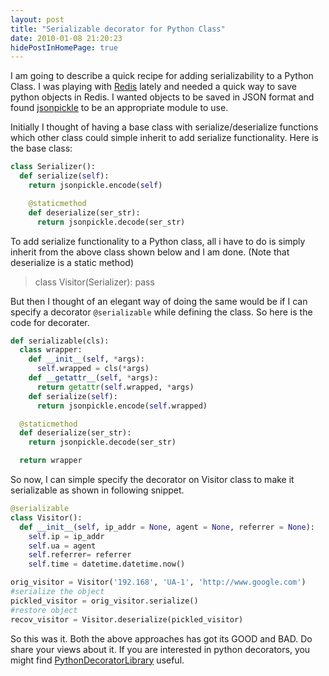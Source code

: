 ```yaml
---
layout: post
title: "Serializable decorator for Python Class"
date: 2010-01-08 21:20:23
hidePostInHomePage: true
---
```


I am going to describe a quick recipe for adding serializability to a Python Class. I was playing with [Redis][1] lately and needed a quick way to save python objects in Redis. I wanted objects to be saved in JSON format and found [jsonpickle][2] to be an appropriate module to use.

Initially I thought of having a base class with serialize/deserialize functions which other class could simple inherit to add serialize functionality. Here is the base class:

```python
class Serializer():
  def serialize(self):
    return jsonpickle.encode(self)

    @staticmethod
    def deserialize(ser_str):
      return jsonpickle.decode(ser_str)
```

To add serialize functionality to a Python class, all i have to do is simply inherit from the above class shown below and I am done. (Note that deserialize is a static method)

> class Visitor(Serializer): pass  

But then I thought of an elegant way of doing the same would be if I can specify a decorator `@serializable` while defining the class. So here is the code for decorater.

```python
def serializable(cls):
  class wrapper:
    def __init__(self, *args):
      self.wrapped = cls(*args)
    def __getattr__(self, *args):
      return getattr(self.wrapped, *args)
    def serialize(self):
      return jsonpickle.encode(self.wrapped)

  @staticmethod
  def deserialize(ser_str):
    return jsonpickle.decode(ser_str)

  return wrapper
```

So now, I can simple specify the decorator on Visitor class to make it serializable as shown in following snippet.

```python
@serializable
class Visitor():
  def __init__(self, ip_addr = None, agent = None, referrer = None):
    self.ip = ip_addr
    self.ua = agent
    self.referrer= referrer
    self.time = datetime.datetime.now()

orig_visitor = Visitor('192.168', 'UA-1', 'http://www.google.com')
#serialize the object
pickled_visitor = orig_visitor.serialize()
#restore object
recov_visitor = Visitor.deserialize(pickled_visitor)

```

So this was it. Both the above approaches has got its GOOD and BAD. Do share your views about it. If you are interested in python decorators, you might find [PythonDecoratorLibrary][3] useful.

[1]: http://code.google.com/p/redis/
[2]: http://jsonpickle.github.com/
[3]: http://wiki.python.org/moin/PythonDecoratorLibrary
